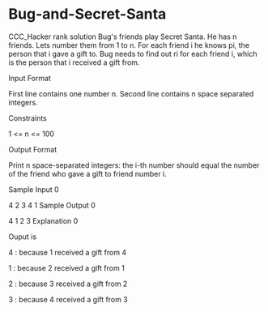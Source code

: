 # Bug-and-Secret-Santa
CCC_Hacker rank solution
Bug's friends play Secret Santa. He has n friends. Lets number them from 1 to n. For each friend i he knows pi, the person that i gave a gift to. Bug needs to find out ri for each friend i, which is the person that i received a gift from.

Input Format

First line contains one number n. Second line contains n space separated integers.

Constraints

1 <= n <= 100

Output Format

Print n space-separated integers: the i-th number should equal the number of the friend who gave a gift to friend number i.

Sample Input 0

4
2 3 4 1
Sample Output 0

4 1 2 3 
Explanation 0

Ouput is

4 : because 1 received a gift from 4

1 : because 2 received a gift from 1

2 : because 3 received a gift from 2

3 : because 4 received a gift from 3
